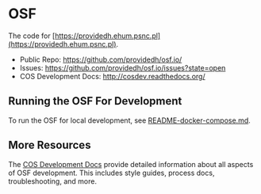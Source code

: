 # OSF

The code for [https://providedh.ehum.psnc.pl](https://providedh.ehum.psnc.pl).

- Public Repo: https://github.com/providedh/osf.io/
- Issues: https://github.com/providedh/osf.io/issues?state=open
- COS Development Docs: http://cosdev.readthedocs.org/


## Running the OSF For Development

To run the OSF for local development, see [README-docker-compose.md](https://github.com/providedh/osf.io/blob/develop/README-docker-compose.md).

## More Resources

The [COS Development Docs](http://cosdev.readthedocs.org/) provide detailed information about all aspects of OSF development.
This includes style guides, process docs, troubleshooting, and more.
